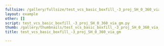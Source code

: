 ```yaml
---
fullsize: /gallery/fullsize/test_vcs_basic_boxfill_-3_proj_SH_0_360_via_gm.png
layout: example
other: []
script: test_vcs_basic_boxfill_-3_proj_SH_0_360_via_gm.py
thumb: /gallery/thumbnails/test_vcs_basic_boxfill_-3_proj_SH_0_360_via_gm.png
title: test_vcs_basic_boxfill_-3_proj_SH_0_360_via_gm

---
```

